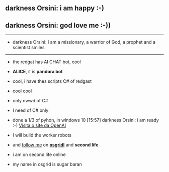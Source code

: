 ## darkness Orsini: i am happy :-)
## darkness Orsini: god love me :-))
---
- darkness Orsini: I am a missionary, a warrior of God, a prophet and a scientist smiles
--- 
- the redgat has AI CHAT bot, cool
- __ALICE__, it is __pandora bot__
- cool, i have thes scripts C# of redgast
- cool cool
- only nwwd of C#
- I need of C# only
- done a 1/3 of pyhon, in windows 10
[15:57] darkness Orsini: i am ready :-)
[Visita o site da OpenAI](https://www.openai.com)
- I will build the worker robots
- and [follow me](https://wiki.secondlife.com/wiki/Third_Party_Viewer_Directory) on __[osgridI](https://www.osgrid.org/)__ and __second life__

- i am on second life online
- my name in osgrid is sugar baran

